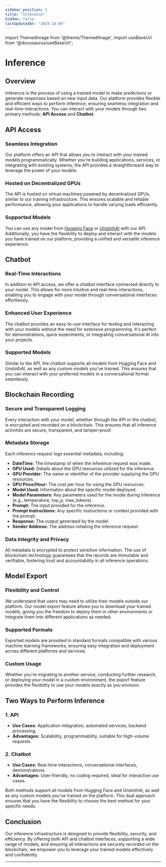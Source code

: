 ```yaml
---
sidebar_position: 5
title: "Inference"
hidden: false
lastUpdatedAt: "2024-10-04"
---
```

import ThemedImage from '@theme/ThemedImage';
import useBaseUrl from '@docusaurus/useBaseUrl';

# Inference

<center>
<ThemedImage
    alt="Inference"
    sources={{
        light: useBaseUrl('/img/inference/3.png'),
        dark: useBaseUrl('/img/inference/4.png'),
    }}
    style={{width: 600}}
    />
</center>

## Overview

Inference is the process of using a trained model to make predictions or generate responses based on new input data. Our platform provides flexible and efficient ways to perform inference, ensuring seamless integration and real-time interactions. You can interact with your models through two primary methods: **API Access** and **Chatbot**.

## API Access

### Seamless Integration

Our platform offers an API that allows you to interact with your trained models programmatically. Whether you're building applications, services, or integrating with existing systems, the API provides a straightforward way to leverage the power of your models.

### Hosted on Decentralized GPUs

The API is hosted on virtual machines powered by decentralized GPUs, similar to our training infrastructure. This ensures scalable and reliable performance, allowing your applications to handle varying loads efficiently.

### Supported Models

You can use any model from [Hugging Face](https://huggingface.co/) or [UnslothAI](https://unsloth.ai/) with our API. Additionally, you have the flexibility to deploy and interact with the models you have trained on our platform, providing a unified and versatile inference experience.

## Chatbot

### Real-Time Interactions

In addition to API access, we offer a chatbot interface connected directly to your model. This allows for more intuitive and real-time interactions, enabling you to engage with your model through conversational interfaces effortlessly.

### Enhanced User Experience

The chatbot provides an easy-to-use interface for testing and interacting with your models without the need for extensive programming. It's perfect for demonstrations, quick experiments, or integrating conversational AI into your projects.

### Supported Models

Similar to the API, the chatbot supports all models from Hugging Face and UnslothAI, as well as any custom models you've trained. This ensures that you can interact with your preferred models in a conversational format seamlessly.

## Blockchain Recording

### Secure and Transparent Logging

Every interaction with your model, whether through the API or the chatbot, is encrypted and recorded on a blockchain. This ensures that all inference activities are secure, transparent, and tamper-proof.

### Metadata Storage

Each inference request logs essential metadata, including:
- **DateTime:** The timestamp of when the inference request was made.
- **GPU Used:** Details about the GPU resources utilized for the inference.
- **GPU Provider:** The name or identifier of the provider supplying the GPU resources.
- **GPU Price/Hour:** The cost per hour for using the GPU resources.
- **Model Used:** Information about the specific model deployed.
- **Model Parameters:** Key parameters used for the model during inference (e.g., temperature, top_p, max_tokens).
- **Prompt:** The input provided for the inference.
- **Prompt Instructions:** Any specific instructions or context provided with the prompt.
- **Response:** The output generated by the model.
- **Sender Address:** The address initiating the inference request.

### Data Integrity and Privacy

All metadata is encrypted to protect sensitive information. The use of blockchain technology guarantees that the records are immutable and verifiable, fostering trust and accountability in all inference operations.

## Model Export

### Flexibility and Control

We understand that users may need to utilize their models outside our platform. Our model export feature allows you to download your trained models, giving you the freedom to deploy them in other environments or integrate them into different applications as needed.

### Supported Formats

Exported models are provided in standard formats compatible with various machine learning frameworks, ensuring easy integration and deployment across different platforms and services.

### Custom Usage

Whether you're migrating to another service, conducting further research, or deploying your model in a custom environment, the export feature provides the flexibility to use your models exactly as you envision.

## Two Ways to Perform Inference

### 1. API

- **Use Cases:** Application integration, automated services, backend processing.
- **Advantages:** Scalability, programmability, suitable for high-volume requests.

### 2. Chatbot

- **Use Cases:** Real-time interactions, conversational interfaces, demonstrations.
- **Advantages:** User-friendly, no coding required, ideal for interactive use cases.

Both methods support all models from Hugging Face and UnslothAI, as well as any custom models you've trained on the platform. This dual approach ensures that you have the flexibility to choose the best method for your specific needs.

## Conclusion

Our inference infrastructure is designed to provide flexibility, security, and efficiency. By offering both API and chatbot interfaces, supporting a wide range of models, and ensuring all interactions are securely recorded on the blockchain, we empower you to leverage your trained models effectively and confidently.

---

